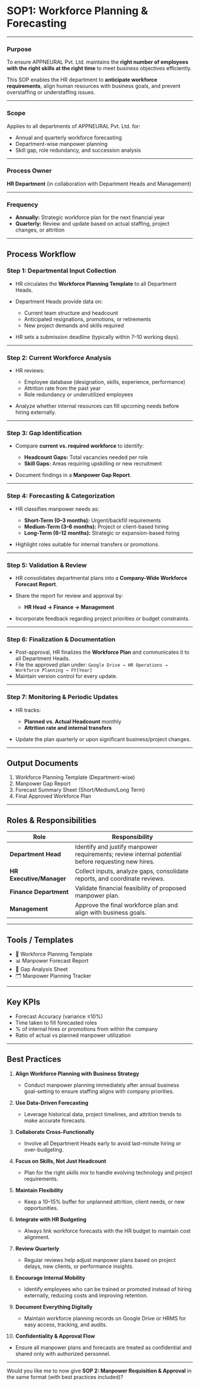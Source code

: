 # **SOP1: Workforce Planning & Forecasting**

---

### **Purpose**

To ensure APPNEURAL Pvt. Ltd. maintains the **right number of employees with the right skills at the right time** to meet business objectives efficiently.

This SOP enables the HR department to **anticipate workforce requirements**, align human resources with business goals, and prevent overstaffing or understaffing issues.

---

### **Scope**

Applies to all departments of APPNEURAL Pvt. Ltd. for:

* Annual and quarterly workforce forecasting
* Department-wise manpower planning
* Skill gap, role redundancy, and succession analysis

---

### **Process Owner**

**HR Department** (in collaboration with Department Heads and Management)

---

### **Frequency**

* **Annually:** Strategic workforce plan for the next financial year
* **Quarterly:** Review and update based on actual staffing, project changes, or attrition

---

## **Process Workflow**

### **Step 1: Departmental Input Collection**

* HR circulates the **Workforce Planning Template** to all Department Heads.
* Department Heads provide data on:

  * Current team structure and headcount
  * Anticipated resignations, promotions, or retirements
  * New project demands and skills required
* HR sets a submission deadline (typically within 7–10 working days).

---

### **Step 2: Current Workforce Analysis**

* HR reviews:

  * Employee database (designation, skills, experience, performance)
  * Attrition rate from the past year
  * Role redundancy or underutilized employees
* Analyze whether internal resources can fill upcoming needs before hiring externally.

---

### **Step 3: Gap Identification**

* Compare **current vs. required workforce** to identify:

  * **Headcount Gaps:** Total vacancies needed per role
  * **Skill Gaps:** Areas requiring upskilling or new recruitment
* Document findings in a **Manpower Gap Report**.

---

### **Step 4: Forecasting & Categorization**

* HR classifies manpower needs as:

  * **Short-Term (0–3 months):** Urgent/backfill requirements
  * **Medium-Term (3–6 months):** Project or client-based hiring
  * **Long-Term (6–12 months):** Strategic or expansion-based hiring
* Highlight roles suitable for internal transfers or promotions.

---

### **Step 5: Validation & Review**

* HR consolidates departmental plans into a **Company-Wide Workforce Forecast Report**.
* Share the report for review and approval by:

  * **HR Head → Finance → Management**
* Incorporate feedback regarding project priorities or budget constraints.

---

### **Step 6: Finalization & Documentation**

* Post-approval, HR finalizes the **Workforce Plan** and communicates it to all Department Heads.
* File the approved plan under:
  `Google Drive → HR Operations → Workforce Planning → FY[Year]`
* Maintain version control for every update.

---

### **Step 7: Monitoring & Periodic Updates**

* HR tracks:

  * **Planned vs. Actual Headcount** monthly
  * **Attrition rate and internal transfers**
* Update the plan quarterly or upon significant business/project changes.

---

## **Output Documents**

1. Workforce Planning Template (Department-wise)
2. Manpower Gap Report
3. Forecast Summary Sheet (Short/Medium/Long Term)
4. Final Approved Workforce Plan

---

## **Roles & Responsibilities**

| **Role**                 | **Responsibility**                                                                                 |
| ------------------------ | -------------------------------------------------------------------------------------------------- |
| **Department Head**      | Identify and justify manpower requirements; review internal potential before requesting new hires. |
| **HR Executive/Manager** | Collect inputs, analyze gaps, consolidate reports, and coordinate reviews.                         |
| **Finance Department**   | Validate financial feasibility of proposed manpower plan.                                          |
| **Management**           | Approve the final workforce plan and align with business goals.                                    |

---

## **Tools / Templates**

* 📄 Workforce Planning Template
* 📊 Manpower Forecast Report
* 🧾 Gap Analysis Sheet
* 🗂️ Manpower Planning Tracker

---

## **Key KPIs**

* Forecast Accuracy (variance ≤10%)
* Time taken to fill forecasted roles
* % of internal hires or promotions from within the company
* Ratio of actual vs planned manpower utilization

---

## **Best Practices**

1. **Align Workforce Planning with Business Strategy**

   * Conduct manpower planning immediately after annual business goal-setting to ensure staffing aligns with company priorities.

2. **Use Data-Driven Forecasting**

   * Leverage historical data, project timelines, and attrition trends to make accurate forecasts.

3. **Collaborate Cross-Functionally**

   * Involve all Department Heads early to avoid last-minute hiring or over-budgeting.

4. **Focus on Skills, Not Just Headcount**

   * Plan for the right *skills mix* to handle evolving technology and project requirements.

5. **Maintain Flexibility**

   * Keep a 10–15% buffer for unplanned attrition, client needs, or new opportunities.

6. **Integrate with HR Budgeting**

   * Always link workforce forecasts with the HR budget to maintain cost alignment.

7. **Review Quarterly**

   * Regular reviews help adjust manpower plans based on project delays, new clients, or performance insights.

8. **Encourage Internal Mobility**

   * Identify employees who can be trained or promoted instead of hiring externally, reducing costs and improving retention.

9. **Document Everything Digitally**

   * Maintain workforce planning records on Google Drive or HRMS for easy access, tracking, and audits.

10. **Confidentiality & Approval Flow**

* Ensure all manpower plans and forecasts are treated as confidential and shared only with authorized personnel.

---

Would you like me to now give **SOP 2: Manpower Requisition & Approval** in the same format (with best practices included)?
